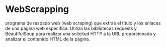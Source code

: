 # WebScrapping
programa de raspado web (web scraping) que extrae el título y los enlaces de una página web específica. Utiliza las bibliotecas requests y BeautifulSoup para realizar una solicitud HTTP a la URL proporcionada y analizar el contenido HTML de la página.
